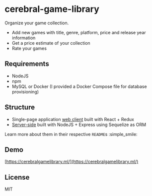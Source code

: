 # cerebral-game-library

Organize your game collection.

- Add new games with title, genre, platform, price and release year information
- Get a price estimate of your collection
- Rate your games

## Requirements

- NodeJS
- npm
- MySQL or Docker (I provided a Docker Compose file for database provisioning)

## Structure

- Single-page application [web client](client/README.md) built with React + Redux
- [Server-side](server/README.md) built with NodeJS + Express using Sequelize as ORM

Learn more about them in their respective `README`s :simple_smile:

## Demo

[https://cerebralgamelibrary.ml/](https://cerebralgamelibrary.ml/)

## License

MIT
